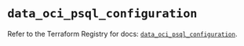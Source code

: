 # `data_oci_psql_configuration`

Refer to the Terraform Registry for docs: [`data_oci_psql_configuration`](https://registry.terraform.io/providers/oracle/oci/7.19.0/docs/data-sources/psql_configuration).
